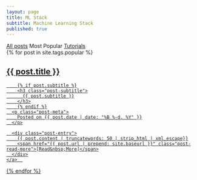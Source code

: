 ```yaml
---
layout: page
title: ML Stack
subtitle: Machine Learning Stack
published: true
---
```

<div class="list-filters">
  <a href="/" class="list-filter">All posts</a>
  <span class="list-filter filter-selected">Most Popular</span>
  <a href="/tutorials" class="list-filter">Tutorials</a>
</div>

<div class="posts-list">
  {% for post in site.tags.popular %}
  <article>
    <a class="post-preview" href="{{ post.url | prepend: site.baseurl }}">
	    <h2 class="post-title">{{ post.title }}</h2>
	
	    {% if post.subtitle %}
	    <h3 class="post-subtitle">
	      {{ post.subtitle }}
	    </h3>
	    {% endif %}
      <p class="post-meta">
        Posted on {{ post.date | date: "%B %-d, %Y" }}
      </p>

      <div class="post-entry">
        {{ post.content | truncatewords: 50 | strip_html | xml_escape}}
        <span href="{{ post.url | prepend: site.baseurl }}" class="post-read-more">[Read&nbsp;More]</span>
      </div>
    </a>  
   </article>
  {% endfor %}
</div>
